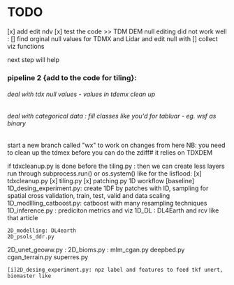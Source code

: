 
# TODO 
[x] add edit ndv 
[x] test the code >> TDM DEM null editing did not work well : 
[]  find orginal null values for TDMX and Lidar and edit null with 
[] collect viz functions 

next step will help 
### pipeline 2 {add to the code for tiling}:
###### deal with tdx null values - values in tdemx clean up 
###### deal with categorical data : fill classes like you'd for tabluar - eg. wsf as binary  
 

 start a new branch called "wx" to work on changes from here 
 NB: you need to clean up the tdmex before you can do the zdiff#  it relies on TDXDEM

 if tdxcleanup.py is done before the tiling.py : then we can create less layers
 run through subprocess.run() or os.system() like for the lisflood:
   [x] tdxcleanup.py
   [x] tiling.py
   [x] patching.py
   1D workflow [baseline]
    1D_desing_experiment.py: create 1DF by patches with ID, sampling for spatial cross validation, train, test, valid and data scaling
    1D_modllling_catboost.py: catboost with many resampling techniques
    1D_inference.py : prediciton metrics and viz
    1D_DL : DL4Earth and rcv like that article 


    2D_modelling: DL4earth
    2D_psols_ddr.py
   2D_unet_geoww.py :
    2D_bioms.py : 
    mlm_cgan.py
    deepbed.py
    cgan_terrain.py
    superres.py
    
    [i]2D_desing_experiment.py: npz label and features to feed tkf unert, biomaster like